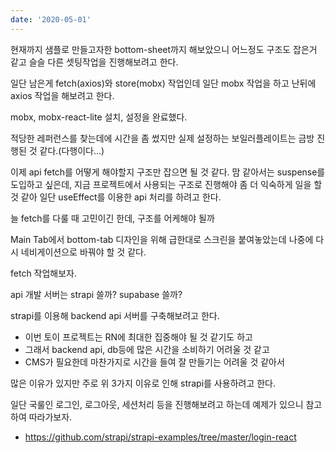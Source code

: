 ```yaml
---
date: '2020-05-01'
---
```


현재까지 샘플로 만들고자한 bottom-sheet까지 해보았으니 어느정도 구조도 잡은거 같고 슬슬 다른 셋팅작업을 진행해보려고 한다.

일단 남은게 fetch(axios)와 store(mobx) 작업인데 일단 mobx 작업을 하고 난뒤에 axios 작업을 해보려고 한다.

mobx, mobx-react-lite 설치, 설정을 완료했다.

적당한 레퍼런스를 찾는데에 시간을 좀 썼지만 실제 설정하는 보일러플레이트는 금방 진행된 것 같다.(다행이다...)

이제 api fetch를 어떻게 해야할지 구조만 잡으면 될 것 같다.
맘 같아서는 suspense를 도입하고 싶은데, 지금 프로젝트에서 사용되는 구조로 진행해야 좀 더 익숙하게 일을 할 것 같아 일단 useEffect를 이용한 api 처리를 하려고 한다.

늘 fetch를 다룰 때 고민이긴 한데, 구조를 어케해야 될까

Main Tab에서 bottom-tab 디자인을 위해 급한대로 스크린을 붙여놓았는데 나중에 다시 네비게이션으로 바꿔야 할 것 같다.

fetch 작업해보자.

api 개발 서버는 strapi 쓸까? supabase 쓸까?

strapi를 이용해 backend api 서버를 구축해보려고 한다.

- 이번 토이 프로젝트는 RN에 최대한 집중해야 될 것 같기도 하고
- 그래서 backend api, db등에 많은 시간을 소비하기 어려울 것 같고
- CMS가 필요한데 마찬가지로 시간을 들여 잘 만들기는 어려울 것 같아서

많은 이유가 있지만 주로 위 3가지 이유로 인해 strapi를 사용하려고 한다.

일단 국룰인 로그인, 로그아웃, 세션처리 등을 진행해보려고 하는데 예제가 있으니 참고하여 따라가보자.

- https://github.com/strapi/strapi-examples/tree/master/login-react
